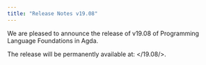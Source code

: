 ```yaml
---
title: "Release Notes v19.08"
---
```


We are pleased to announce the release of v19.08 of Programming Language Foundations in Agda.

The release will be permanently available at: </19.08/>.
